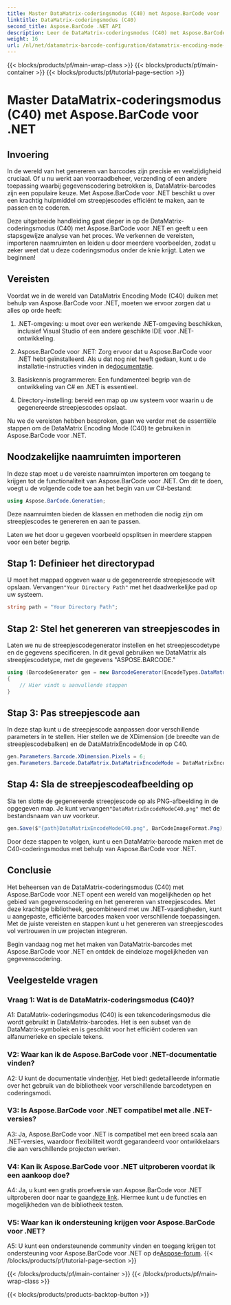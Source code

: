 ```yaml
---
title: Master DataMatrix-coderingsmodus (C40) met Aspose.BarCode voor .NET
linktitle: DataMatrix-coderingsmodus (C40)
second_title: Aspose.BarCode .NET API
description: Leer de DataMatrix-coderingsmodus (C40) met Aspose.BarCode voor .NET. Maak efficiënt aangepaste streepjescodes. Ontdek de stapsgewijze handleiding.
weight: 16
url: /nl/net/datamatrix-barcode-configuration/datamatrix-encoding-mode-c40/
---
```


{{< blocks/products/pf/main-wrap-class >}}
{{< blocks/products/pf/main-container >}}
{{< blocks/products/pf/tutorial-page-section >}}

# Master DataMatrix-coderingsmodus (C40) met Aspose.BarCode voor .NET

## Invoering

In de wereld van het genereren van barcodes zijn precisie en veelzijdigheid cruciaal. Of u nu werkt aan voorraadbeheer, verzending of een andere toepassing waarbij gegevenscodering betrokken is, DataMatrix-barcodes zijn een populaire keuze. Met Aspose.BarCode voor .NET beschikt u over een krachtig hulpmiddel om streepjescodes efficiënt te maken, aan te passen en te coderen.

Deze uitgebreide handleiding gaat dieper in op de DataMatrix-coderingsmodus (C40) met Aspose.BarCode voor .NET en geeft u een stapsgewijze analyse van het proces. We verkennen de vereisten, importeren naamruimten en leiden u door meerdere voorbeelden, zodat u zeker weet dat u deze coderingsmodus onder de knie krijgt. Laten we beginnen!

## Vereisten

Voordat we in de wereld van DataMatrix Encoding Mode (C40) duiken met behulp van Aspose.BarCode voor .NET, moeten we ervoor zorgen dat u alles op orde heeft:

1. .NET-omgeving: u moet over een werkende .NET-omgeving beschikken, inclusief Visual Studio of een andere geschikte IDE voor .NET-ontwikkeling.

2.  Aspose.BarCode voor .NET: Zorg ervoor dat u Aspose.BarCode voor .NET hebt geïnstalleerd. Als u dat nog niet heeft gedaan, kunt u de installatie-instructies vinden in de[documentatie](https://reference.aspose.com/barcode/net/).

3. Basiskennis programmeren: Een fundamenteel begrip van de ontwikkeling van C# en .NET is essentieel.

4. Directory-instelling: bereid een map op uw systeem voor waarin u de gegenereerde streepjescodes opslaat.

Nu we de vereisten hebben besproken, gaan we verder met de essentiële stappen om de DataMatrix Encoding Mode (C40) te gebruiken in Aspose.BarCode voor .NET.

## Noodzakelijke naamruimten importeren

In deze stap moet u de vereiste naamruimten importeren om toegang te krijgen tot de functionaliteit van Aspose.BarCode voor .NET. Om dit te doen, voegt u de volgende code toe aan het begin van uw C#-bestand:

```csharp
using Aspose.BarCode.Generation;
```

Deze naamruimten bieden de klassen en methoden die nodig zijn om streepjescodes te genereren en aan te passen.

Laten we het door u gegeven voorbeeld opsplitsen in meerdere stappen voor een beter begrip.

## Stap 1: Definieer het directorypad

 U moet het mappad opgeven waar u de gegenereerde streepjescode wilt opslaan. Vervangen`"Your Directory Path"` met het daadwerkelijke pad op uw systeem.

```csharp
string path = "Your Directory Path";
```

## Stap 2: Stel het genereren van streepjescodes in

Laten we nu de streepjescodegenerator instellen en het streepjescodetype en de gegevens specificeren. In dit geval gebruiken we DataMatrix als streepjescodetype, met de gegevens "ASPOSE.BARCODE."

```csharp
using (BarcodeGenerator gen = new BarcodeGenerator(EncodeTypes.DataMatrix, "ASPOSE.BARCODE"))
{
    // Hier vindt u aanvullende stappen
}
```

## Stap 3: Pas streepjescode aan

In deze stap kunt u de streepjescode aanpassen door verschillende parameters in te stellen. Hier stellen we de XDimension (de breedte van de streepjescodebalken) en de DataMatrixEncodeMode in op C40.

```csharp
gen.Parameters.Barcode.XDimension.Pixels = 6;
gen.Parameters.Barcode.DataMatrix.DataMatrixEncodeMode = DataMatrixEncodeMode.C40;
```

## Stap 4: Sla de streepjescodeafbeelding op

 Sla ten slotte de gegenereerde streepjescode op als PNG-afbeelding in de opgegeven map. Je kunt vervangen`"DataMatrixEncodeModeC40.png"` met de bestandsnaam van uw voorkeur.

```csharp
gen.Save($"{path}DataMatrixEncodeModeC40.png", BarCodeImageFormat.Png);
```

Door deze stappen te volgen, kunt u een DataMatrix-barcode maken met de C40-coderingsmodus met behulp van Aspose.BarCode voor .NET.

## Conclusie

Het beheersen van de DataMatrix-coderingsmodus (C40) met Aspose.BarCode voor .NET opent een wereld van mogelijkheden op het gebied van gegevenscodering en het genereren van streepjescodes. Met deze krachtige bibliotheek, gecombineerd met uw .NET-vaardigheden, kunt u aangepaste, efficiënte barcodes maken voor verschillende toepassingen. Met de juiste vereisten en stappen kunt u het genereren van streepjescodes vol vertrouwen in uw projecten integreren.

Begin vandaag nog met het maken van DataMatrix-barcodes met Aspose.BarCode voor .NET en ontdek de eindeloze mogelijkheden van gegevenscodering.

## Veelgestelde vragen

### Vraag 1: Wat is de DataMatrix-coderingsmodus (C40)?

A1: DataMatrix-coderingsmodus (C40) is een tekencoderingsmodus die wordt gebruikt in DataMatrix-barcodes. Het is een subset van de DataMatrix-symboliek en is geschikt voor het efficiënt coderen van alfanumerieke en speciale tekens.

### V2: Waar kan ik de Aspose.BarCode voor .NET-documentatie vinden?

 A2: U kunt de documentatie vinden[hier](https://reference.aspose.com/barcode/net/). Het biedt gedetailleerde informatie over het gebruik van de bibliotheek voor verschillende barcodetypen en coderingsmodi.

### V3: Is Aspose.BarCode voor .NET compatibel met alle .NET-versies?

A3: Ja, Aspose.BarCode voor .NET is compatibel met een breed scala aan .NET-versies, waardoor flexibiliteit wordt gegarandeerd voor ontwikkelaars die aan verschillende projecten werken.

### V4: Kan ik Aspose.BarCode voor .NET uitproberen voordat ik een aankoop doe?

 A4: Ja, u kunt een gratis proefversie van Aspose.BarCode voor .NET uitproberen door naar te gaan[deze link](https://releases.aspose.com/). Hiermee kunt u de functies en mogelijkheden van de bibliotheek testen.

### V5: Waar kan ik ondersteuning krijgen voor Aspose.BarCode voor .NET?

A5: U kunt een ondersteunende community vinden en toegang krijgen tot ondersteuning voor Aspose.BarCode voor .NET op de[Aspose-forum](https://forum.aspose.com/c/barcode/13).
{{< /blocks/products/pf/tutorial-page-section >}}

{{< /blocks/products/pf/main-container >}}
{{< /blocks/products/pf/main-wrap-class >}}

{{< blocks/products/products-backtop-button >}}
